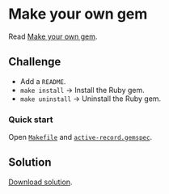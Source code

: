 # Make your own gem

Read [Make your own gem].

[Make your own gem]: https://guides.rubygems.org/make-your-own-gem/

## Challenge

- Add a `README`.
- `make install` → Install the Ruby gem.
- `make uninstall` → Uninstall the Ruby gem.

### Quick start

Open [`Makefile`] and [`active-record.gemspec`].

[`Makefile`]: Makefile
[`active-record.gemspec`]: active-record.gemspec

## Solution

[Download solution].

[Download solution]: ../solved/07-make-your-own-gem
